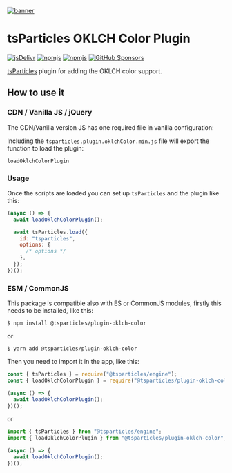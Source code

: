 [![banner](https://particles.js.org/images/banner3.png)](https://particles.js.org)

# tsParticles OKLCH Color Plugin

[![jsDelivr](https://data.jsdelivr.com/v1/package/npm/@tsparticles/plugin-oklch-color/badge)](https://www.jsdelivr.com/package/npm/@tsparticles/plugin-oklch-color)
[![npmjs](https://badge.fury.io/js/@tsparticles/plugin-oklch-color.svg)](https://www.npmjs.com/package/@tsparticles/plugin-oklch-color)
[![npmjs](https://img.shields.io/npm/dt/@tsparticles/plugin-oklch-color)](https://www.npmjs.com/package/@tsparticles/plugin-oklch-color) [![GitHub Sponsors](https://img.shields.io/github/sponsors/matteobruni)](https://github.com/sponsors/matteobruni)

[tsParticles](https://github.com/tsparticles/tsparticles) plugin for adding the OKLCH color support.

## How to use it

### CDN / Vanilla JS / jQuery

The CDN/Vanilla version JS has one required file in vanilla configuration:

Including the `tsparticles.plugin.oklchColor.min.js` file will export the function to load the plugin:

```text
loadOklchColorPlugin
```

### Usage

Once the scripts are loaded you can set up `tsParticles` and the plugin like this:

```javascript
(async () => {
  await loadOklchColorPlugin();

  await tsParticles.load({
    id: "tsparticles",
    options: {
      /* options */
    },
  });
})();
```

### ESM / CommonJS

This package is compatible also with ES or CommonJS modules, firstly this needs to be installed, like this:

```shell
$ npm install @tsparticles/plugin-oklch-color
```

or

```shell
$ yarn add @tsparticles/plugin-oklch-color
```

Then you need to import it in the app, like this:

```javascript
const { tsParticles } = require("@tsparticles/engine");
const { loadOklchColorPlugin } = require("@tsparticles/plugin-oklch-color");

(async () => {
  await loadOklchColorPlugin();
})();
```

or

```javascript
import { tsParticles } from "@tsparticles/engine";
import { loadOklchColorPlugin } from "@tsparticles/plugin-oklch-color";

(async () => {
  await loadOklchColorPlugin();
})();
```
